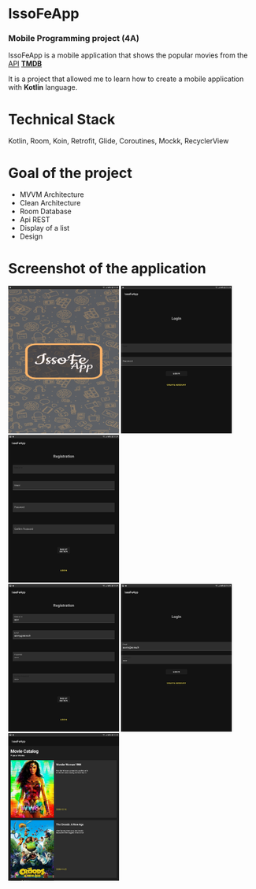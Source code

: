 # IssoFeApp
### Mobile Programming project (4A)
<p>IssoFeApp is a mobile application that shows the popular movies from the <a href="https://fr.wikipedia.org/wiki/Interface_de_programmation">API</a> <strong><a href="https://developers.themoviedb.org/3/getting-started/introduction">TMDB</a></strong></p>
<p>It is a project that allowed me to learn how to create a mobile application with <strong>Kotlin</strong> language.</p>

# Technical Stack
<p>Kotlin, Room, Koin, Retrofit, Glide, Coroutines, Mockk, RecyclerView</p>

# Goal of the project
<ul>
    <li>MVVM Architecture</li>
    <li>Clean Architecture</li>
    <li>Room Database</li>
    <li>Api REST</li>
    <li>Display of a list</li>
    <li>Design</li>
</ul>

# Screenshot of the application

<div>
    <img src="image/1_splash_screen.jpg" alt="splash_screen" height="300">
    <img src="image/2_login_screen.jpg" alt="login_screen" height="300">
    <img src="image/3_registration_screen.jpg" alt="registration_screen" height="300">
</div>

<div>
    <img src="image/4_create_account.jpg" alt="create_account" height="300">
    <img src="image/5_log_in_app.jpg" alt="log_in_app" height="300">
    <img src="image/6_show_list_screen.jpg" alt="show_list_screen" height="300">
</div>
